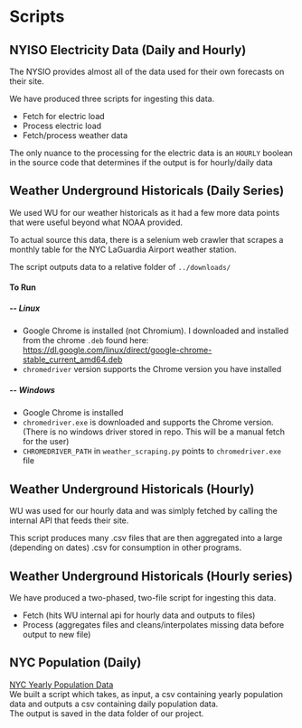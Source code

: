 # Scripts

## NYISO Electricity Data (Daily and Hourly)
The NYSIO provides almost all of the data used for their own forecasts on their site.

We have produced three scripts for ingesting this data.
- Fetch for electric load
- Process electric load
- Fetch/process weather data

The only nuance to the processing for the electric data is an `HOURLY` boolean in the source code that determines if the output is for hourly/daily data 


## Weather Underground Historicals (Daily Series)
We used WU for our weather historicals as it had a few more data points that were useful beyond what NOAA provided. 

To actual source this data, there is a selenium web crawler that scrapes a monthly table for the NYC LaGuardia Airport weather station.

The script outputs data to a relative folder of `../downloads/`

#### To Run 
##### -- Linux 
- Google Chrome is installed (not Chromium). I downloaded and installed from the chrome `.deb` found here: https://dl.google.com/linux/direct/google-chrome-stable_current_amd64.deb
- `chromedriver` version supports the Chrome version you have installed
##### -- Windows
- Google Chrome is installed
- `chromedriver.exe` is downloaded and supports the Chrome version. (There is no windows driver stored in repo. This will be a manual fetch for the user)
- `CHROMEDRIVER_PATH` in `weather_scraping.py` points to `chromedriver.exe` file

## Weather Underground Historicals (Hourly)
WU was used for our hourly data and was simlply fetched by calling the internal API that 
feeds their site.

This script produces many .csv files that are then aggregated into a large (depending on dates)
.csv for consumption in other programs.

## Weather Underground Historicals (Hourly series)
We have produced a two-phased, two-file script for ingesting this data.
- Fetch (hits WU internal api for hourly data and outputs to files)
- Process (aggregates files and cleans/interpolates missing data before output to new file)

## NYC Population (Daily)
[NYC Yearly Population Data](https://www.macrotrends.net/cities/23083/new-york-city/population)  
We built a script which takes, as input, a csv containing yearly population data and outputs a csv containing daily population data.  
The output is saved in the data folder of our project.
